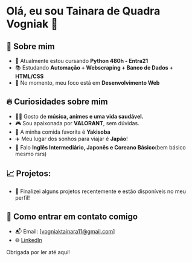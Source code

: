 # Olá, eu sou Tainara de Quadra Vogniak 👋

## 🚀 Sobre mim

- 🌱 Atualmente estou cursando **Python 480h - Entra21**
- 📚 Estudando **Automação + Webscraping + Banco de Dados + HTML/CSS**
- 🔭 No momento, meu foco está em **Desenvolvimento Web**

## 🔥 Curiosidades sobre mim

- 🧑‍🎤 Gosto de **música, animes e uma vida saudável.**
- 🎮 Sou apaixonada por **VALORANT**, sem dúvidas.
- 🍕 A minha comida favorita é **Yakisoba**
- ✈️ Meu lugar dos sonhos para viajar é **Japão**!
- 💬 Falo **Inglês Intermediário, Japonês e Coreano Básico**(bem básico mesmo rsrs)

## 📈 Projetos:

- 🚀 Finalizei alguns projetos recentemente e estão disponíveis no meu perfil!

## 📧 Como entrar em contato comigo

- 📬 Email: [vogniaktainara11@gmail.com]
- 🌐 [LinkedIn](https://www.linkedin.com/in/tainara-vogniak-a91a8624a/)

Obrigada por ler até aqui!
